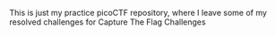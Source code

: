 This is just my practice picoCTF repository, where I leave some of my resolved challenges for Capture The Flag Challenges
